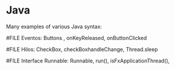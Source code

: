 # Java
Many examples of various Java syntax:

#FILE Eventos:
Buttons , onKeyReleased, onButtonClicked

#FILE Hilos:
CheckBox, checkBoxhandleChange,  Thread.sleep

#FILE Interface Runnable:
Runnable, run(), isFxApplicationThread(), 
